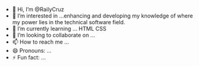 - 👋 Hi, I’m @RailyCruz
- 👀 I’m interested in ...enhancing and developing my knowledge of where my power lies in the technical software field.
- 🌱 I’m currently learning ... HTML CSS
- 💞️ I’m looking to collaborate on ...
- 📫 How to reach me ...
- 😄 Pronouns: ...
- ⚡ Fun fact: ...

<!---
RailyCruz/RailyCruz is a ✨ special ✨ repository because its `README.md` (this file) appears on your GitHub profile.
You can click the Preview link to take a look at your changes.
--->
